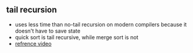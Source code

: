 ## tail recursion
- uses less time than no-tail recursion on modern compilers because it doesn't have to save state
- quick sort is tail recursive, while merge sort is not
- [refrence video](https://www.youtube.com/watch?v=fBxfQJ92fz8&list=PL0SWhLkCGuU9UWKj4QA4Xc-jbrsd-FN1a&index=8)

